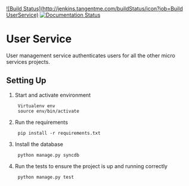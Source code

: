 [![Build Status](http://jenkins.tangentme.com/buildStatus/icon?job=Build UserService)](http://jenkins.tangentme.com/view/MicroServices/job/Build%20UserService/)
[![Documentation Status](https://readthedocs.org/projects/userservice/badge/?version=latest)](https://readthedocs.org/projects/userservice/?badge=latest)

# User Service


User management service authenticates users for all the other micro services projects.

## Setting Up

1. Start and activate environment
		
		Virtualenv env
		source env/bin/activate

1. Run the requirements 

		pip install -r requirements.txt
		
1. Install the database

		python manage.py syncdb

1. Run the tests to ensure the project is up and running correctly

		python manage.py test
